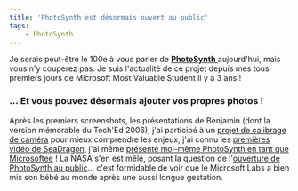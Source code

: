 ```yaml
---
title: 'PhotoSynth est désormais ouvert au public'
tags:
    - PhotoSynth
---
```


Je serais peut-être le 100e à vous parler de
[**PhotoSynth** ](https://en.wikipedia.org/wiki/Photosynth)aujourd'hui, mais
vous n'y couperez pas. Je suis l'actualité de ce projet depuis mes tous premiers
jours de Microsoft Most Valuable Student il y a 3 ans !

<!-- more -->

### … Et vous pouvez désormais ajouter vos propres photos !

Après les premiers screenshots, les présentations de Benjamin (dont la version
mémorable du Tech'Ed 2006), j'ai participé à un
[projet de calibrage de caméra](/notes/2007-02-photosynth/) pour mieux
comprendre les enjeux, j'ai connu les
[premières vidéo de SeaDragon](/notes/2007-03-microsoft-seadragon/), j'ai même
[présenté moi-même PhotoSynth en tant que Microsoftee](/notes/2007-07-les-dernieres-technos-ms-un-enjeu-de-civilization/)
! La NASA s'en est mêlé, posant la question de
l'[ouverture de PhotoSynth au public](/notes/2007-08-photosynth-et-grand-public/)…
c'est formidable de voir que le Microsoft Labs a bien mis son bébé au monde
après une aussi longue gestation.
